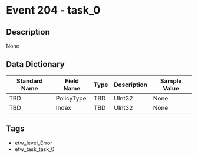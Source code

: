 # Event 204 - task_0

## Description
None

## Data Dictionary
|Standard Name|Field Name|Type|Description|Sample Value|
|---|---|---|---|---|
|TBD|PolicyType|TBD|UInt32|None|None|
|TBD|Index|TBD|UInt32|None|None|

## Tags
* etw_level_Error
* etw_task_task_0